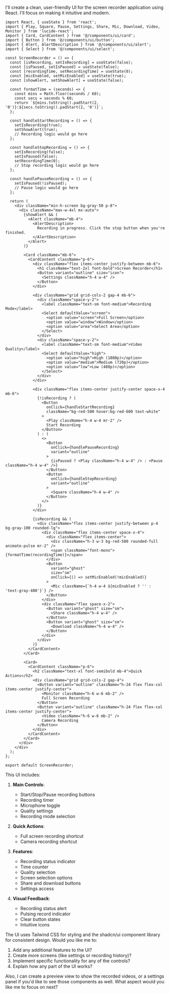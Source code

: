 I'll create a clean, user-friendly UI for the screen recorder application using React. I'll focus on making it intuitive and modern.



```tsx
import React, { useState } from 'react';
import { Play, Square, Pause, Settings, Share, Mic, Download, Video, Monitor } from 'lucide-react';
import { Card, CardContent } from '@/components/ui/card';
import { Button } from '@/components/ui/button';
import { Alert, AlertDescription } from '@/components/ui/alert';
import { Select } from '@/components/ui/select';

const ScreenRecorder = () => {
  const [isRecording, setIsRecording] = useState(false);
  const [isPaused, setIsPaused] = useState(false);
  const [recordingTime, setRecordingTime] = useState(0);
  const [micEnabled, setMicEnabled] = useState(true);
  const [showAlert, setShowAlert] = useState(false);

  const formatTime = (seconds) => {
    const mins = Math.floor(seconds / 60);
    const secs = seconds % 60;
    return `${mins.toString().padStart(2, '0')}:${secs.toString().padStart(2, '0')}`;
  };

  const handleStartRecording = () => {
    setIsRecording(true);
    setShowAlert(true);
    // Recording logic would go here
  };

  const handleStopRecording = () => {
    setIsRecording(false);
    setIsPaused(false);
    setRecordingTime(0);
    // Stop recording logic would go here
  };

  const handlePauseRecording = () => {
    setIsPaused(!isPaused);
    // Pause logic would go here
  };

  return (
    <div className="min-h-screen bg-gray-50 p-8">
      <div className="max-w-4xl mx-auto">
        {showAlert && (
          <Alert className="mb-4">
            <AlertDescription>
              Recording in progress. Click the stop button when you're finished.
            </AlertDescription>
          </Alert>
        )}

        <Card className="mb-6">
          <CardContent className="p-6">
            <div className="flex items-center justify-between mb-6">
              <h1 className="text-2xl font-bold">Screen Recorder</h1>
              <Button variant="outline" size="icon">
                <Settings className="h-4 w-4" />
              </Button>
            </div>

            <div className="grid grid-cols-2 gap-4 mb-6">
              <div className="space-y-2">
                <label className="text-sm font-medium">Recording Mode</label>
                <Select defaultValue="screen">
                  <option value="screen">Full Screen</option>
                  <option value="window">Window</option>
                  <option value="area">Select Area</option>
                </Select>
              </div>
              <div className="space-y-2">
                <label className="text-sm font-medium">Video Quality</label>
                <Select defaultValue="high">
                  <option value="high">High (1080p)</option>
                  <option value="medium">Medium (720p)</option>
                  <option value="low">Low (480p)</option>
                </Select>
              </div>
            </div>

            <div className="flex items-center justify-center space-x-4 mb-6">
              {!isRecording ? (
                <Button 
                  onClick={handleStartRecording}
                  className="bg-red-500 hover:bg-red-600 text-white"
                >
                  <Play className="h-4 w-4 mr-2" />
                  Start Recording
                </Button>
              ) : (
                <>
                  <Button
                    onClick={handlePauseRecording}
                    variant="outline"
                  >
                    {isPaused ? <Play className="h-4 w-4" /> : <Pause className="h-4 w-4" />}
                  </Button>
                  <Button
                    onClick={handleStopRecording}
                    variant="outline"
                  >
                    <Square className="h-4 w-4" />
                  </Button>
                </>
              )}
            </div>

            {isRecording && (
              <div className="flex items-center justify-between p-4 bg-gray-100 rounded-lg">
                <div className="flex items-center space-x-4">
                  <div className="flex items-center">
                    <div className="h-3 w-3 bg-red-500 rounded-full animate-pulse mr-2" />
                    <span className="font-mono">{formatTime(recordingTime)}</span>
                  </div>
                  <Button
                    variant="ghost"
                    size="sm"
                    onClick={() => setMicEnabled(!micEnabled)}
                  >
                    <Mic className={`h-4 w-4 ${micEnabled ? '' : 'text-gray-400'}`} />
                  </Button>
                </div>
                <div className="flex space-x-2">
                  <Button variant="ghost" size="sm">
                    <Share className="h-4 w-4" />
                  </Button>
                  <Button variant="ghost" size="sm">
                    <Download className="h-4 w-4" />
                  </Button>
                </div>
              </div>
            )}
          </CardContent>
        </Card>

        <Card>
          <CardContent className="p-6">
            <h2 className="text-xl font-semibold mb-4">Quick Actions</h2>
            <div className="grid grid-cols-2 gap-4">
              <Button variant="outline" className="h-24 flex flex-col items-center justify-center">
                <Monitor className="h-6 w-6 mb-2" />
                Full Screen Recording
              </Button>
              <Button variant="outline" className="h-24 flex flex-col items-center justify-center">
                <Video className="h-6 w-6 mb-2" />
                Camera Recording
              </Button>
            </div>
          </CardContent>
        </Card>
      </div>
    </div>
  );
};

export default ScreenRecorder;

```

This UI includes:

1. **Main Controls**:
   - Start/Stop/Pause recording buttons
   - Recording timer
   - Microphone toggle
   - Quality settings
   - Recording mode selection

2. **Quick Actions**:
   - Full screen recording shortcut
   - Camera recording shortcut

3. **Features**:
   - Recording status indicator
   - Time counter
   - Quality selection
   - Screen selection options
   - Share and download buttons
   - Settings access

4. **Visual Feedback**:
   - Recording status alert
   - Pulsing record indicator
   - Clear button states
   - Intuitive icons

The UI uses Tailwind CSS for styling and the shadcn/ui component library for consistent design. Would you like me to:

1. Add any additional features to the UI?
2. Create more screens (like settings or recording history)?
3. Implement specific functionality for any of the controls?
4. Explain how any part of the UI works?

Also, I can create a preview view to show the recorded videos, or a settings panel if you'd like to see those components as well. What aspect would you like me to focus on next?
